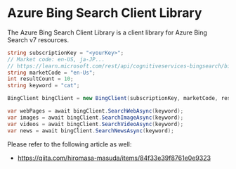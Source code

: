 # Azure Bing Search Client Library

The Azure Bing Search Client Library is a client library for Azure Bing Search v7 resources.

```csharp
string subscriptionKey = "<yourKey>";
// Market code: en-US, ja-JP... 
// https://learn.microsoft.com/rest/api/cognitiveservices-bingsearch/bing-web-api-v7-reference#market-codes
string marketCode = "en-Us";
int resultCount = 10;
string keyword = "cat";

BingClient bingClient = new BingClient(subscriptionKey, marketCode, resultCount);

var webPages = await bingClient.SearchWebAsync(keyword);
var images = await bingClient.SearchImageAsync(keyword);
var videos = await bingClient.SearchVideoAsync(keyword);
var news = await bingClient.SearchNewsAsync(keyword);
```

Please refer to the following article as well:
- https://qiita.com/hiromasa-masuda/items/84f33e39f8761e0e9323